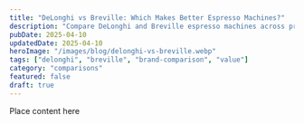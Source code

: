 ```yaml
---
title: "DeLonghi vs Breville: Which Makes Better Espresso Machines?"
description: "Compare DeLonghi and Breville espresso machines across price, features, and quality. Find out which brand offers better value for home users."
pubDate: 2025-04-10
updatedDate: 2025-04-10
heroImage: "/images/blog/delonghi-vs-breville.webp"
tags: ["delonghi", "breville", "brand-comparison", "value"]
category: "comparisons"
featured: false
draft: true
---
```


Place content here